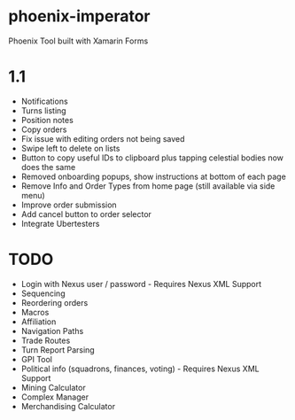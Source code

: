 # phoenix-imperator
Phoenix Tool built with Xamarin Forms 

# 1.1

- Notifications
- Turns listing
- Position notes
- Copy orders
- Fix issue with editing orders not being saved
- Swipe left to delete on lists
- Button to copy useful IDs to clipboard plus tapping celestial bodies now does the same
- Removed onboarding popups, show instructions at bottom of each page
- Remove Info and Order Types from home page (still available via side menu)
- Improve order submission
- Add cancel button to order selector
- Integrate Ubertesters

# TODO

- Login with Nexus user / password - Requires Nexus XML Support
- Sequencing
- Reordering orders
- Macros
- Affiliation
- Navigation Paths
- Trade Routes
- Turn Report Parsing
- GPI Tool
- Political info (squadrons, finances, voting) - Requires Nexus XML Support
- Mining Calculator
- Complex Manager
- Merchandising Calculator
